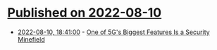# [Published on 2022-08-10](index.md)

* [2022-08-10, 18:41:00](https://tech.slashdot.org/story/22/08/10/1817240/one-of-5gs-biggest-features-is-a-security-minefield?utm_source=rss1.0mainlinkanon&utm_medium=feed) - [One of 5G's Biggest Features Is a Security Minefield](https://tech.slashdot.org/story/22/08/10/1817240/one-of-5gs-biggest-features-is-a-security-minefield?utm_source=rss1.0mainlinkanon&utm_medium=feed)
